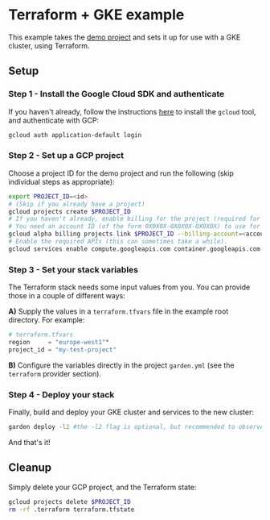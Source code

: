 # Terraform + GKE example

This example takes the [demo project](../demo-project) and sets it up for use with a GKE cluster, using Terraform.

## Setup

### Step 1 - Install the Google Cloud SDK and authenticate

If you haven't already, follow the instructions [here](https://cloud.google.com/sdk/docs/quickstarts) to install the `gcloud` tool, and authenticate with GCP:

```sh
gcloud auth application-default login
```

### Step 2 - Set up a GCP project

Choose a project ID for the demo project and run the following (skip individual steps as appropriate):

```sh
export PROJECT_ID=<id>
# (Skip if you already have a project)
gcloud projects create $PROJECT_ID
# If you haven't already, enable billing for the project (required for the APIs below).
# You need an account ID (of the form 0X0X0X-0X0X0X-0X0X0X) to use for billing.
gcloud alpha billing projects link $PROJECT_ID --billing-account=<account ID>
# Enable the required APIs (this can sometimes take a while).
gcloud services enable compute.googleapis.com container.googleapis.com servicemanagement.googleapis.com --project $PROJECT_ID
```

### Step 3 - Set your stack variables

The Terraform stack needs some input values from you. You can provide those in a couple of different ways:

**A)** Supply the values in a `terraform.tfvars` file in the example root directory. For example:

```tfvars
# terraform.tfvars
region     = "europe-west1"°
project_id = "my-test-project"
```

**B)** Configure the variables directly in the project `garden.yml` (see the `terraform` provider section).

### Step 4 - Deploy your stack

Finally, build and deploy your GKE cluster and services to the new cluster:

```sh
garden deploy -l2 #the -l2 flag is optional, but recommended to observe the progress of the Terraform deployment
```

And that's it!

## Cleanup

Simply delete your GCP project, and the Terraform state:

```sh
gcloud projects delete $PROJECT_ID
rm -rf .terraform terraform.tfstate
```
